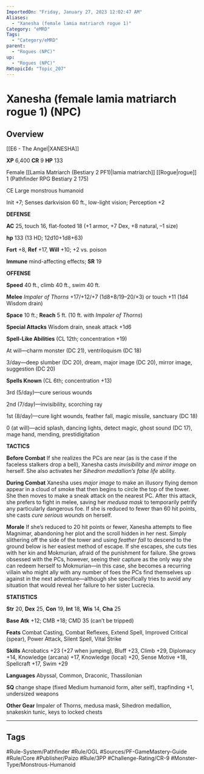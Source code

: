 ```yaml
---
ImportedOn: "Friday, January 27, 2023 12:02:47 AM"
Aliases:
  - "Xanesha (female lamia matriarch rogue 1)"
Category: "eMRD"
Tags:
  - "Category/eMRD"
parent:
  - "Rogues (NPC)"
up:
  - "Rogues (NPC)"
RWtopicId: "Topic_207"
---
```

# Xanesha (female lamia matriarch rogue 1) (NPC)
## Overview
[[E6 - The Angel|XANESHA]] 

**XP** 6,400 **CR** 9 **HP** 133

Female [[Lamia Matriarch (Bestiary 2 PF1)|lamia matriarch]] [[Rogue|rogue]] 1 (Pathfinder RPG Bestiary 2 175)

CE Large monstrous humanoid

Init +7; Senses darkvision 60 ft., low-light vision; Perception +2

**DEFENSE**

**AC** 25, touch 16, flat-footed 18 (+1 armor, +7 Dex, +8 natural, –1 size)

**hp** 133 (13 HD; 12d10+1d8+63)

**Fort** +8, **Ref** +17, **Will** +10; +2 vs. poison 

**Immune** mind-affecting effects; **SR** 19

**OFFENSE**

**Speed** 40 ft., climb 40 ft., swim 40 ft.

**Melee** *Impaler of Thorns* +17/+12/+7 (1d8+8/19–20/×3) or touch +11 (1d4 Wisdom drain)

**Space** 10 ft.; **Reach** 5 ft. (10 ft. with *Impaler of Thorns*)

**Special Attacks** Wisdom drain, sneak attack +1d6

**Spell-Like Abilities** (CL 12th; concentration +19)

At will—charm monster (DC 21), ventriloquism (DC 18)

3/day—deep slumber (DC 20), dream, major image (DC 20), mirror image, suggestion (DC 20)

**Spells Known** (CL 6th; concentration +13)

3rd (5/day)—cure serious wounds

2nd (7/day)—invisibility, scorching ray

1st (8/day)—cure light wounds, feather fall, magic missile, sanctuary (DC 18)

0 (at will)—acid splash, dancing lights, detect magic, ghost sound (DC 17), mage hand, mending, prestidigitation

**TACTICS**

**Before Combat** If she realizes the PCs are near (as is the case if the faceless stalkers drop a bell), Xanesha casts *invisibility* and *mirror image* on herself. She also activates her *Sihedron medallion’s false life* ability.

**During Combat** Xanesha uses *major image* to make an illusory flying demon appear in a cloud of smoke that then begins to circle the top of the tower. She then moves to make a sneak attack on the nearest PC. After this attack, she prefers to fight in melee, saving her *medusa mask* to temporarily petrify any particularly dangerous foe. If she is reduced to fewer than 60 hit points, she casts *cure serious wounds* on herself.

**Morale** If she’s reduced to 20 hit points or fewer, Xanesha attempts to flee Magnimar, abandoning her plot and the scroll hidden in her nest. Simply slithering off the side of the tower and using *feather fall* to descend to the ground below is her easiest method of escape. If she escapes, she cuts ties with her kin and Mokmurian, afraid of the punishment for failure. She grows obsessed with the PCs, however, seeing their capture as the only way she can redeem herself to Mokmurian—in this case, she becomes a recurring villain who might ally with any number of foes the PCs find themselves up against in the next adventure—although she specifically tries to avoid any situation that would reveal her failure to her sister Lucrecia.

**STATISTICS**

**Str** 20, **Dex** 25, **Con** 19, **Int** 18, **Wis** 14, **Cha** 25

**Base Atk** +12; CMB +18; CMD 35 (can’t be tripped)

**Feats** Combat Casting, Combat Reflexes, Extend Spell, Improved Critical (spear), Power Attack, Silent Spell, Vital Strike

**Skills** Acrobatics +23 (+27 when jumping), Bluff +23, Climb +29, Diplomacy +14, Knowledge (arcana) +17, Knowledge (local) +20, Sense Motive +18, Spellcraft +17, Swim +29

**Languages** Abyssal, Common, Draconic, Thassilonian

**SQ** change shape (fixed Medium humanoid form, alter self), trapfinding +1, undersized weapons

**Other Gear** Impaler of Thorns, medusa mask, Sihedron medallion, snakeskin tunic, keys to locked chests


---
## Tags
#Rule-System/Pathfinder #Rule/OGL #Sources/PF-GameMastery-Guide #Rule/Core #Publisher/Paizo #Rule/3PP #Challenge-Rating/CR-9 #Monster-Type/Monstrous-Humanoid

